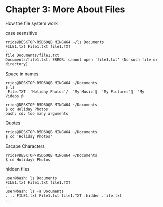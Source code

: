 # Chapter 3: More About Files

How the file system work

case sesnsitive 
```
rrios@DESKTOP-R5D6OQB MINGW64 ~/ls Documents
FILE1.txt File1.txt file1.TXT
...
file Documents/file1.txt
Documents/file1.txt: ERROR: cannot open 'file1.txt' (No such file or directory)
```

Space in names

```
rrios@DESKTOP-R5D6OQB MINGW64 ~/Documents
$ ls
 File.TXT  'Holiday Photos'/  'My Music'@  'My Pictures'@  'My Videos'@

rrios@DESKTOP-R5D6OQB MINGW64 ~/Documents
$ cd Holiday Photos
bash: cd: too many arguments

```

Quotes 

```
rrios@DESKTOP-R5D6OQB MINGW64 ~/Documents
$ cd 'Holiday Photos'
```

Escape Characters

```
rrios@DESKTOP-R5D6OQB MINGW64 ~/Documents
$ cd Holiday\ Photos
```

hidden files
```
user@bash: ls Documents
FILE1.txt File1.txt file1.TXT
...
user@bash: ls -a Documents
. .. FILE1.txt File1.txt file1.TXT .hidden .file.txt
...
```
